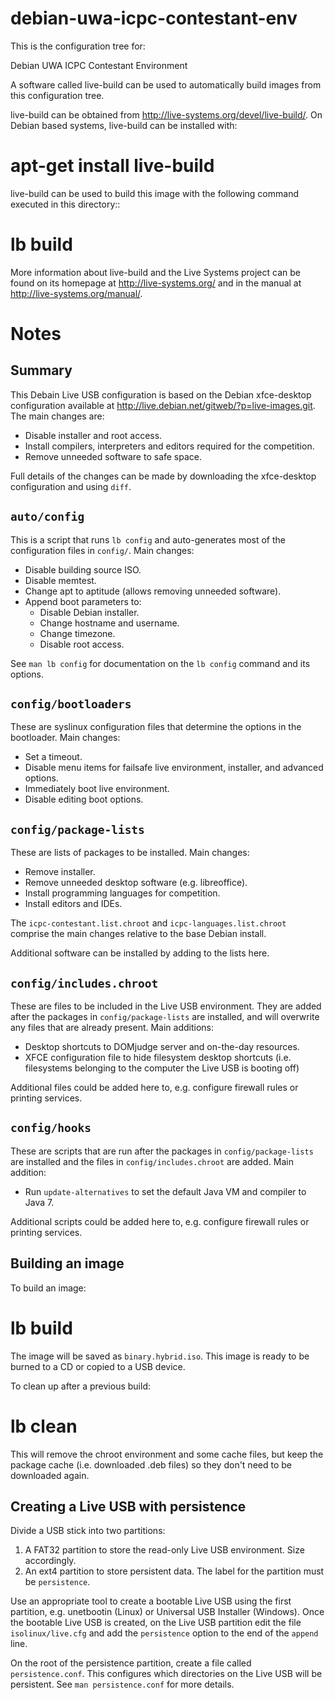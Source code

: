 debian-uwa-icpc-contestant-env
==============================

This is the configuration tree for:

  Debian UWA ICPC Contestant Environment

A software called live-build can be used to automatically build images from
this configuration tree.

live-build can be obtained from <http://live-systems.org/devel/live-build/>.
On Debian based systems, live-build can be installed with:

  # apt-get install live-build

live-build can be used to build this image with the following command executed
in this directory::

  # lb build

More information about live-build and the Live Systems project can be found on
its homepage at <http://live-systems.org/> and in the manual at
<http://live-systems.org/manual/>.


Notes
=====

Summary
-------

This Debain Live USB configuration is based on the Debian xfce-desktop configuration available at <http://live.debian.net/gitweb/?p=live-images.git>. The main changes are:

* Disable installer and root access.
* Install compilers, interpreters and editors required for the competition.
* Remove unneeded software to safe space.

Full details of the changes can be made by downloading the xfce-desktop configuration and using `diff`.

`auto/config`
-------------

This is a script that runs `lb config` and auto-generates most of the configuration files in `config/`. Main changes:

* Disable building source ISO.
* Disable memtest.
* Change apt to aptitude (allows removing unneeded software).
* Append boot parameters to:
	* Disable Debian installer.
	* Change hostname and username.
	* Change timezone.
	* Disable root access.

See `man lb config` for documentation on the `lb config` command and its options.

`config/bootloaders`
--------------------

These are syslinux configuration files that determine the options in the bootloader. Main changes:

* Set a timeout.
* Disable menu items for failsafe live environment, installer, and advanced options.
* Immediately boot live environment.
* Disable editing boot options.

`config/package-lists`
----------------------

These are lists of packages to be installed. Main changes:

* Remove installer.
* Remove unneeded desktop software (e.g. libreoffice).
* Install programming languages for competition.
* Install editors and IDEs.

The `icpc-contestant.list.chroot` and `icpc-languages.list.chroot` comprise the main changes relative to the base Debian install.

Additional software can be installed by adding to the lists here.

`config/includes.chroot`
------------------------

These are files to be included in the Live USB environment. They are added after the packages in `config/package-lists` are installed, and will overwrite any files that are already present. Main additions:

* Desktop shortcuts to DOMjudge server and on-the-day resources.
* XFCE configuration file to hide filesystem desktop shortcuts (i.e. filesystems belonging to the computer the Live USB is booting off)

Additional files could be added here to, e.g. configure firewall rules or printing services.

`config/hooks`
--------------

These are scripts that are run after the packages in `config/package-lists` are installed and the files in `config/includes.chroot` are added. Main addition:

* Run `update-alternatives` to set the default Java VM and compiler to Java 7.

Additional scripts could be added here to, e.g. configure firewall rules or printing services.

Building an image
-----------------

To build an image:

# lb build

The image will be saved as `binary.hybrid.iso`. This image is ready to be burned to a CD or copied to a USB device.

To clean up after a previous build:

# lb clean

This will remove the chroot environment and some cache files, but keep the package cache (i.e. downloaded .deb files) so they don't need to be downloaded again.

Creating a Live USB with persistence
------------------------------------

Divide a USB stick into two partitions:

1. A FAT32 partition to store the read-only Live USB environment. Size accordingly.
2. An ext4 partition to store persistent data. The label for the partition must be `persistence`.

Use an appropriate tool to create a bootable Live USB using the first partition, e.g. unetbootin (Linux) or Universal USB Installer (Windows). Once the bootable Live USB is created, on the Live USB partition edit the file `isolinux/live.cfg` and add the `persistence` option to the end of the `append` line.

On the root of the persistence partition, create a file called `persistence.conf`. This configures which directories on the Live USB will be persistent. See `man persistence.conf` for more details.
